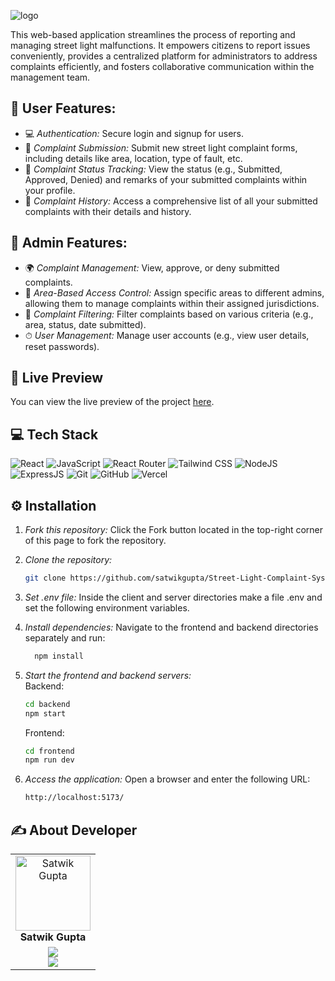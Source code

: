 ![logo](https://github.com/satwikgupta/Street-Light-Complaint-System/blob/main/frontend/public/assets/slcs_logo.png)

This web-based application streamlines the process of reporting and managing street light malfunctions. It empowers citizens to report issues conveniently, 
provides a centralized platform for administrators to address complaints efficiently, and fosters collaborative communication within the management team.

## 🔮 User Features:

-   💻 *Authentication:* Secure login and signup for users.
-   📁 *Complaint Submission:* Submit new street light complaint forms, including details like area, location, type of fault, etc.
-   💾 *Complaint Status Tracking:* View the status (e.g., Submitted, Approved, Denied) and remarks of your submitted complaints within your profile.
-   🚀 *Complaint History:* Access a comprehensive list of all your submitted complaints with their details and history.

## 👥 Admin Features:
-   🌍 *Complaint Management:* View, approve, or deny submitted complaints.
-   🌈 *Area-Based Access Control:* Assign specific areas to different admins, allowing them to manage complaints within their assigned jurisdictions.
-   🚀 *Complaint Filtering:* Filter complaints based on various criteria (e.g., area, status, date submitted).
-   ⏱ *User Management:* Manage user accounts (e.g., view user details, reset passwords).

## 🚀 Live Preview

You can view the live preview of the project [here](https://slcms.vercel.app/).

## 💻 Tech Stack

![React](https://img.shields.io/badge/React-20232A?style=for-the-badge&logo=react&logoColor=61DAFB)
![JavaScript](https://img.shields.io/badge/JavaScript-007ACC?style=for-the-badge&logo=javascript&logoColor=white)
![React Router](https://img.shields.io/badge/React_Router-CA4245?style=for-the-badge&logo=react-router&logoColor=white)
![Tailwind CSS](https://img.shields.io/badge/Tailwind_CSS-38B2AC?style=for-the-badge&logo=tailwind-css&logoColor=white)
![NodeJS](https://img.shields.io/badge/Node.js-43853D?style=for-the-badge&logo=node.js&logoColor=white)
![ExpressJS](https://img.shields.io/badge/Express.js-404D59?style=for-the-badge)
![Git](https://img.shields.io/badge/GIT-E44C30?style=for-the-badge&logo=git&logoColor=white)
![GitHub](https://img.shields.io/badge/GitHub-100000?style=for-the-badge&logo=github&logoColor=white)
![Vercel](https://img.shields.io/badge/Vercel-000000?style=for-the-badge&logo=vercel&logoColor=white)

## ⚙ Installation

1. *Fork this repository:* Click the Fork button located in the top-right corner of this page to fork the repository.
2. *Clone the repository:*
    ```bash
    git clone https://github.com/satwikgupta/Street-Light-Complaint-System.git
    ```
    
3. *Set .env file:*
   Inside the client and server directories make a file .env and set the following environment variables.
    

4. *Install dependencies:*
   Navigate to the frontend and backend directories separately and run:
   ``` bash
     npm install
   ```
    
5. *Start the frontend and backend servers:*  
    Backend:
    ```bash
    cd backend
    npm start
    ```
   
   Frontend:
    ```bash
    cd frontend
    npm run dev
    ```
    
7. *Access the application:*
   Open a browser and enter the following URL:
    ```bash
    http://localhost:5173/
    ```
    
## ✍ About Developer

<table>
  <tbody>
    <tr>
      <td align="center" valign="top">
        <img src="https://github.com/satwikgupta.png" width="120px;" alt="Satwik Gupta"/>
        <br />
        <b>Satwik Gupta</b>
      </td>
    </tr>
    <tr>
        <td align="center">
            <a href="https://github.com/satwikgupta">
            <img src="https://img.shields.io/badge/GitHub-100000.svg?style=for-the-badge&logo=github&logoColor=white"/>
        </a>
        <br/>
        <a href="https://linkedin.com/in/satwikgupta18">
            <img src="https://img.shields.io/badge/linkedin-%230077B5.svg?style=for-the-badge&logo=linkedin&logoColor=white"/>
        </a>
        </td>
    </tr>
  </tbody>
</table>
